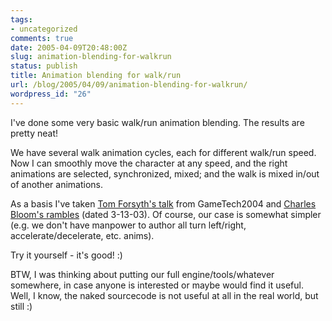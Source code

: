 ```yaml
---
tags:
- uncategorized
comments: true
date: 2005-04-09T20:48:00Z
slug: animation-blending-for-walkrun
status: publish
title: Animation blending for walk/run
url: /blog/2005/04/09/animation-blending-for-walkrun/
wordpress_id: "26"
---
```


I've done some very basic walk/run animation blending. The results are pretty neat!

We have several walk animation cycles, each for different walk/run speed. Now I can smoothly move the character at any speed, and the right animations are selected, synchronized, mixed; and the walk is mixed in/out of another animations.

As a basis I've taken [Tom Forsyth's talk](http://eelpi.gotdns.org/papers/how_to_walk.ppt.zip) from GameTech2004 and [Charles Bloom's rambles](http://cbloom.com/3d/rambles.html) (dated 3-13-03). Of course, our case is somewhat simpler (e.g. we don't have manpower to author all turn left/right, accelerate/decelerate, etc. anims).

Try it yourself - it's good! :)

BTW, I was thinking about putting our full engine/tools/whatever somewhere, in case anyone is interested or maybe would find it useful. Well, I know, the naked sourcecode is not useful at all in the real world, but still :)

